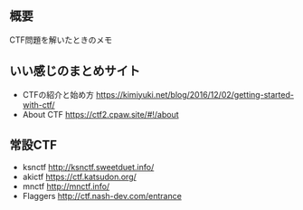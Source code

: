 ## 概要
CTF問題を解いたときのメモ

## いい感じのまとめサイト
- CTFの紹介と始め方
https://kimiyuki.net/blog/2016/12/02/getting-started-with-ctf/
- About CTF
https://ctf2.cpaw.site/#!/about


## 常設CTF
- ksnctf
http://ksnctf.sweetduet.info/
- akictf
https://ctf.katsudon.org/
- mnctf
http://mnctf.info/
- Flaggers
http://ctf.nash-dev.com/entrance
